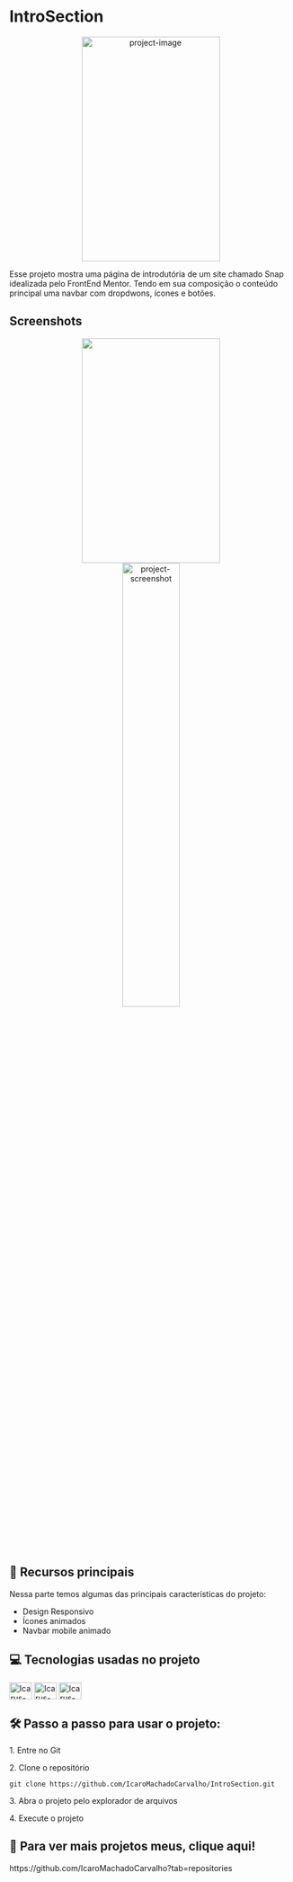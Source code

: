<h1>IntroSection</h1>

<p align="center"><img src="https://github.com/IcaroMachadoCarvalho/IntroSection/assets/133804302/18a1634a-3a58-4b85-8638-f60ceeb5b254" alt="project-image" width="70%" height="400/"></p>

<p id="description">Esse projeto mostra uma página de introdutória de um site chamado Snap idealizada pelo FrontEnd Mentor. Tendo em sua composição o conteúdo principal uma navbar com dropdwons, ícones e botões.</p>

<h2>Screenshots</h2>
<div align="center">
    <img src="https://github.com/IcaroMachadoCarvalho/IntroSection/src/assets/videos/video-version-desktop-snap.mp4" width="70%" height="400/"><br>
    <img src="https://github.com/IcaroMachadoCarvalho/IntroSection/src/assets/videos/video-version-mobile-snap.mp4" alt="project-screenshot" width="45%" height="auto/">
</div>

<h2>🧐 Recursos principais</h2>

Nessa parte temos algumas das principais características do projeto:

*   Design Responsivo
*   Ícones animados
*   Navbar mobile animado

<h2>💻 Tecnologias usadas no projeto</h2>

<div style="display:inline_block; margin-top: 20px">
  <img align="center" alt="Icarus-HTML" height="30" width="40" src="https://cdn.jsdelivr.net/gh/devicons/devicon/icons/html5/html5-original.svg">
  <img align="center" alt="Icarus-CSS" height="30" width="40" src="https://cdn.jsdelivr.net/gh/devicons/devicon/icons/css3/css3-original.svg">
  <img align="center" alt="Icarus-JS" height="30" width="40" src="https://cdn.jsdelivr.net/gh/devicons/devicon/icons/javascript/javascript-original.svg">
</div>

<h2>🛠️ Passo a passo para usar o projeto:</h2>

<p>1. Entre no Git</p>

<p>2. Clone o repositório</p>

```
git clone https://github.com/IcaroMachadoCarvalho/IntroSection.git
```

<p>3. Abra o projeto pelo explorador de arquivos</p>

<p>4. Execute o projeto</p>


<h2>🚀 Para ver mais projetos meus, clique aqui!</h2>
https://github.com/IcaroMachadoCarvalho?tab=repositories
